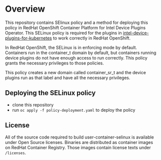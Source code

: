 # Overview
This repository contains SElinux policy and a method for deploying this policy in RedHat OpenShift Container Platform for Intel Device Plugins Operator. This SELinux policy is required for the plugins in [intel-device-plugins-for-kubernetes](https://github.com/intel/intel-device-plugins-for-kubernetes) to work correctly in RedHat OpenShift.

In RedHat OpenShift, the SELinux is in enforcing mode by default. Containers run in the container_t domain by default, but containers running device plugins do not have enough access to run correctly. This policy grants the necessary privileges to those policies.

This policy creates a new domain called container_sr_t and the device plugins run as that label and have all the necessary privileges.


## Deploying the SELinux policy

- clone this repository
- run `oc apply -f policy-deployment.yaml` to deploy the policy


## License

All of the source code required to build user-container-selinux
is available under Open Source licenses. Binaries are distributed as container images on
RedHat Container Registry. Those images contain license texts under `/licenses`.
